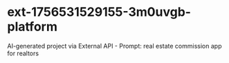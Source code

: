 # ext-1756531529155-3m0uvgb-platform
AI-generated project via External API - Prompt: real estate commission app for realtors
